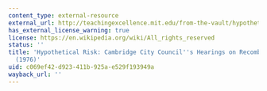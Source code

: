 ```yaml
---
content_type: external-resource
external_url: http://teachingexcellence.mit.edu/from-the-vault/hypothetical-risk-cambridge-city-councils-hearings-on-recombinant-dna-research-1976
has_external_license_warning: true
license: https://en.wikipedia.org/wiki/All_rights_reserved
status: ''
title: 'Hypothetical Risk: Cambridge City Council''s Hearings on Recombinant DNA Research
  (1976)'
uid: c069ef42-d923-411b-925a-e529f193949a
wayback_url: ''
---
```


